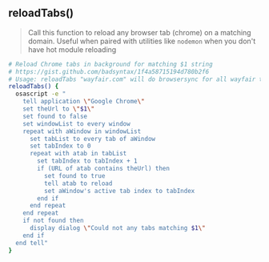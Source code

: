## reloadTabs()

> Call this function to reload any browser tab (chrome) on a matching domain. Useful when paired with utilities like `nodemon` when you don't have hot module reloading

```sh $HOME/.custom/reloadTabs action=symlink title=reloadTabs-function when=os.darwin
# Reload Chrome tabs in background for matching $1 string
# https://gist.github.com/badsyntax/1f4a58715194d780b2f6
# Usage: reloadTabs "wayfair.com" will do browsersync for all wayfair tabs (based on turbine events)
reloadTabs() {
  osascript -e "
    tell application \"Google Chrome\"
    set theUrl to \"$1\"
    set found to false
    set windowList to every window
    repeat with aWindow in windowList
      set tabList to every tab of aWindow
      set tabIndex to 0
      repeat with atab in tabList
        set tabIndex to tabIndex + 1
        if (URL of atab contains theUrl) then
          set found to true
          tell atab to reload
          set aWindow's active tab index to tabIndex
        end if
      end repeat
    end repeat
    if not found then
      display dialog \"Could not any tabs matching $1\"
    end if
  end tell"
}
```
